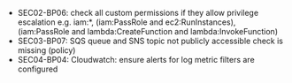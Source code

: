 
- SEC02-BP06: check all custom permissions if they allow privilege escalation
  e.g. iam:*, (iam:PassRole and ec2:RunInstances), (iam:PassRole and lambda:CreateFunction and lambda:InvokeFunction)
- SEC03-BP07: SQS queue and SNS topic not publicly accessible check is missing (policy)
- SEC04-BP04: Cloudwatch: ensure alerts for log metric filters are configured
